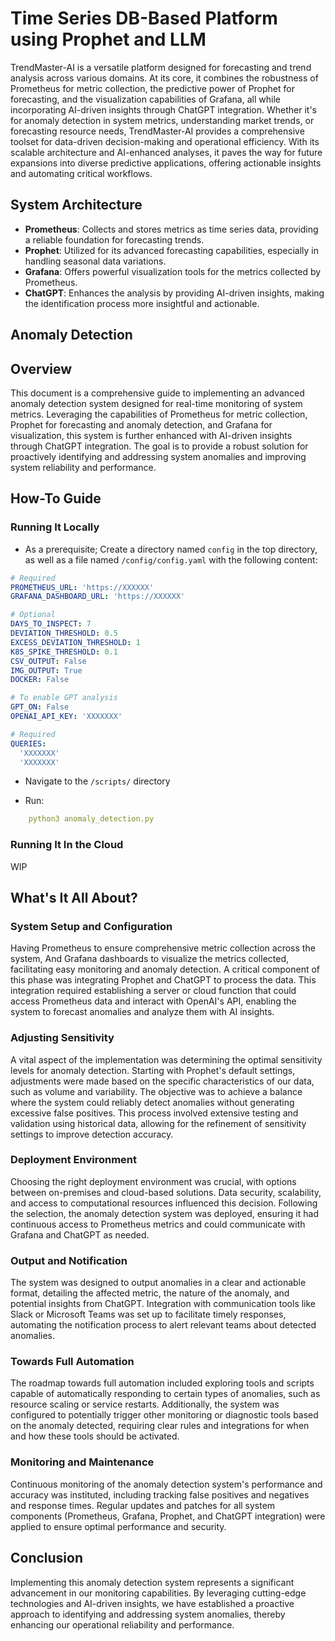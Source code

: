 # Time Series DB-Based Platform using Prophet and LLM 

TrendMaster-AI is a versatile platform designed for forecasting and trend analysis across various domains. At its core, it combines the robustness of Prometheus for metric collection, the predictive power of Prophet for forecasting, and the visualization capabilities of Grafana, all while incorporating AI-driven insights through ChatGPT integration. Whether it's for anomaly detection in system metrics, understanding market trends, or forecasting resource needs, TrendMaster-AI provides a comprehensive toolset for data-driven decision-making and operational efficiency. With its scalable architecture and AI-enhanced analyses, it paves the way for future expansions into diverse predictive applications, offering actionable insights and automating critical workflows.

## System Architecture

- **Prometheus**: Collects and stores metrics as time series data, providing a reliable foundation for forecasting trends.
- **Prophet**: Utilized for its advanced forecasting capabilities, especially in handling seasonal data variations.
- **Grafana**: Offers powerful visualization tools for the metrics collected by Prometheus.
- **ChatGPT**: Enhances the analysis by providing AI-driven insights, making the identification process more insightful and actionable.

## Anomaly Detection

## Overview

This document is a comprehensive guide to implementing an advanced anomaly detection system designed for real-time monitoring of system metrics. Leveraging the capabilities of Prometheus for metric collection, Prophet for forecasting and anomaly detection, and Grafana for visualization, this system is further enhanced with AI-driven insights through ChatGPT integration. The goal is to provide a robust solution for proactively identifying and addressing system anomalies and improving system reliability and performance.

## How-To Guide

### Running It Locally

- As a prerequisite; Create a directory named `config` in the top directory, as well as a file named `/config/config.yaml` with the following content:
```yaml
# Required
PROMETHEUS_URL: 'https://XXXXXX'
GRAFANA_DASHBOARD_URL: 'https://XXXXXX'

# Optional
DAYS_TO_INSPECT: 7
DEVIATION_THRESHOLD: 0.5
EXCESS_DEVIATION_THRESHOLD: 1
K8S_SPIKE_THRESHOLD: 0.1
CSV_OUTPUT: False
IMG_OUTPUT: True
DOCKER: False

# To enable GPT analysis
GPT_ON: False
OPENAI_API_KEY: 'XXXXXXX'

# Required
QUERIES:
  'XXXXXXX'
  'XXXXXXX'
```

- Navigate to the `/scripts/` directory

- Run:
```yaml
    python3 anomaly_detection.py
```
### Running It In the Cloud
WIP

## What's It All About?

### System Setup and Configuration

Having Prometheus to ensure comprehensive metric collection across the system, And Grafana dashboards to visualize the metrics collected, facilitating easy monitoring and anomaly detection. A critical component of this phase was integrating Prophet and ChatGPT to process the data. This integration required establishing a server or cloud function that could access Prometheus data and interact with OpenAI's API, enabling the system to forecast anomalies and analyze them with AI insights.

### Adjusting Sensitivity

A vital aspect of the implementation was determining the optimal sensitivity levels for anomaly detection. Starting with Prophet's default settings, adjustments were made based on the specific characteristics of our data, such as volume and variability. The objective was to achieve a balance where the system could reliably detect anomalies without generating excessive false positives. This process involved extensive testing and validation using historical data, allowing for the refinement of sensitivity settings to improve detection accuracy.

### Deployment Environment

Choosing the right deployment environment was crucial, with options between on-premises and cloud-based solutions. Data security, scalability, and access to computational resources influenced this decision. Following the selection, the anomaly detection system was deployed, ensuring it had continuous access to Prometheus metrics and could communicate with Grafana and ChatGPT as needed.

### Output and Notification

The system was designed to output anomalies in a clear and actionable format, detailing the affected metric, the nature of the anomaly, and potential insights from ChatGPT. Integration with communication tools like Slack or Microsoft Teams was set up to facilitate timely responses, automating the notification process to alert relevant teams about detected anomalies.

### Towards Full Automation

The roadmap towards full automation included exploring tools and scripts capable of automatically responding to certain types of anomalies, such as resource scaling or service restarts. Additionally, the system was configured to potentially trigger other monitoring or diagnostic tools based on the anomaly detected, requiring clear rules and integrations for when and how these tools should be activated.

### Monitoring and Maintenance

Continuous monitoring of the anomaly detection system's performance and accuracy was instituted, including tracking false positives and negatives and response times. Regular updates and patches for all system components (Prometheus, Grafana, Prophet, and ChatGPT integration) were applied to ensure optimal performance and security.

## Conclusion

Implementing this anomaly detection system represents a significant advancement in our monitoring capabilities. By leveraging cutting-edge technologies and AI-driven insights, we have established a proactive approach to identifying and addressing system anomalies, thereby enhancing our operational reliability and performance.


